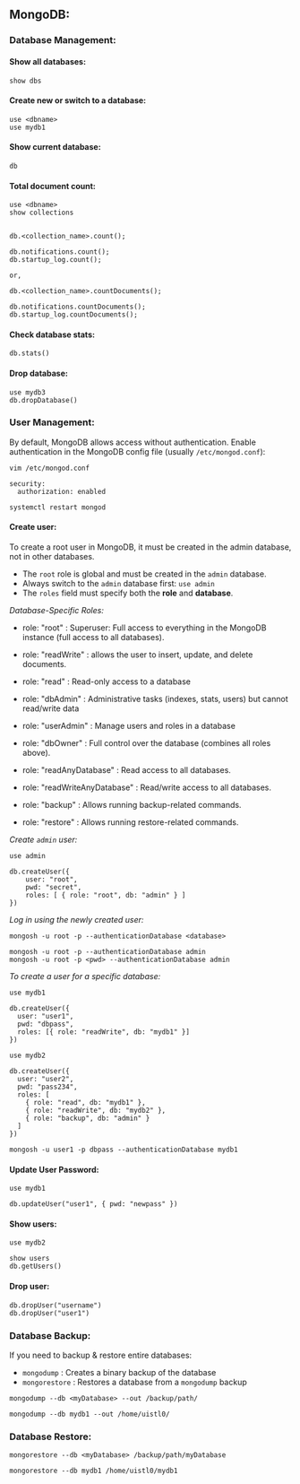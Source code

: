 
## MongoDB:


### Database Management:

#### Show all databases:
```
show dbs
```


#### Create new or switch to a database:
```
use <dbname>
use mydb1
```


#### Show current database:
```
db
```


#### Total document count:
```
use <dbname>
show collections


db.<collection_name>.count();

db.notifications.count();
db.startup_log.count();

or,

db.<collection_name>.countDocuments();

db.notifications.countDocuments();
db.startup_log.countDocuments();
```


#### Check database stats:
```
db.stats()
```


#### Drop database:
```
use mydb3
db.dropDatabase()
```


### User Management:

By default, MongoDB allows access without authentication. Enable authentication in the MongoDB config file (usually `/etc/mongod.conf`): 

```
vim /etc/mongod.conf

security:
  authorization: enabled
```


```
systemctl restart mongod
```



#### Create user:
To create a root user in MongoDB, it must be created in the admin database, not in other databases.
- The `root` role is global and must be created in the `admin` database.
- Always switch to the `admin` database first: `use admin`
- The `roles` field must specify both the **role** and **database**.


_Database-Specific Roles:_
- role: "root" : Superuser: Full access to everything in the MongoDB instance (full access to all databases).
- role: "readWrite" : allows the user to insert, update, and delete documents.
- role: "read" : Read-only access to a database
- role: "dbAdmin" : Administrative tasks (indexes, stats, users) but cannot read/write data 
- role: "userAdmin" : Manage users and roles in a database
- role: "dbOwner" : Full control over the database (combines all roles above).

- role: "readAnyDatabase" :	Read access to all databases.
- role: "readWriteAnyDatabase" :	Read/write access to all databases.

- role: "backup" :	Allows running backup-related commands.
- role: "restore" :	Allows running restore-related commands.


_Create `admin` user:_
```
use admin
```


```
db.createUser({
    user: "root",
    pwd: "secret",
    roles: [ { role: "root", db: "admin" } ]
})
```



_Log in using the newly created user:_
```
mongosh -u root -p --authenticationDatabase <database>

mongosh -u root -p --authenticationDatabase admin
mongosh -u root -p <pwd> --authenticationDatabase admin
```



_To create a user for a specific database:_

```
use mydb1
```


```
db.createUser({
  user: "user1",
  pwd: "dbpass",
  roles: [{ role: "readWrite", db: "mydb1" }]
})
```



```
use mydb2

db.createUser({
  user: "user2",
  pwd: "pass234",
  roles: [
    { role: "read", db: "mydb1" },
    { role: "readWrite", db: "mydb2" },
    { role: "backup", db: "admin" }
  ]
})
```


```
mongosh -u user1 -p dbpass --authenticationDatabase mydb1
```


#### Update User Password:
```
use mydb1

db.updateUser("user1", { pwd: "newpass" })
```



#### Show users:
```
use mydb2

show users
db.getUsers()
```


#### Drop user:
```
db.dropUser("username")
db.dropUser("user1")
```




### Database Backup:

If you need to backup & restore entire databases:
- `mongodump` : Creates a binary backup of the database
- `mongorestore` : Restores a database from a `mongodump` backup


```
mongodump --db <myDatabase> --out /backup/path/

mongodump --db mydb1 --out /home/uistl0/
```


### Database Restore:
```
mongorestore --db <myDatabase> /backup/path/myDatabase

mongorestore --db mydb1 /home/uistl0/mydb1
```









